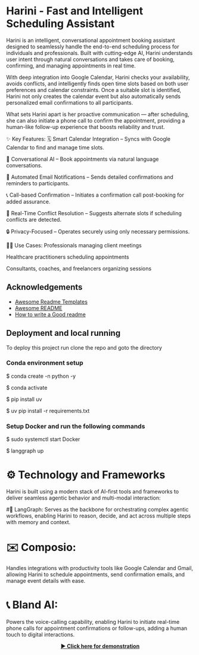 
# Harini - Fast and Intelligent Scheduling Assistant 


Harini is an intelligent, conversational appointment booking assistant designed to seamlessly handle the end-to-end scheduling process for individuals and professionals. Built with cutting-edge AI, Harini understands user intent through natural conversations and takes care of booking, confirming, and managing appointments in real time.

With deep integration into Google Calendar, Harini checks your availability, avoids conflicts, and intelligently finds open time slots based on both user preferences and calendar constraints. Once a suitable slot is identified, Harini not only creates the calendar event but also automatically sends personalized email confirmations to all participants.

What sets Harini apart is her proactive communication — after scheduling, she can also initiate a phone call to confirm the appointment, providing a human-like follow-up experience that boosts reliability and trust.

✨ Key Features:
🗓️ Smart Calendar Integration – Syncs with Google Calendar to find and manage time slots.

🧠 Conversational AI – Book appointments via natural language conversations.

📧 Automated Email Notifications – Sends detailed confirmations and reminders to participants.

📞 Call-based Confirmation – Initiates a confirmation call post-booking for added assurance.

🔄 Real-Time Conflict Resolution – Suggests alternate slots if scheduling conflicts are detected.

🔒 Privacy-Focused – Operates securely using only necessary permissions.

👩‍💼 Use Cases:
Professionals managing client meetings

Healthcare practitioners scheduling appointments

Consultants, coaches, and freelancers organizing sessions







## Acknowledgements

 - [Awesome Readme Templates](https://awesomeopensource.com/project/elangosundar/awesome-README-templates)
 - [Awesome README](https://github.com/matiassingers/awesome-readme)
 - [How to write a Good readme](https://bulldogjob.com/news/449-how-to-write-a-good-readme-for-your-github-project)


## Deployment and local running 

To deploy this project run clone the repo and goto the directory

### Conda environment setup

$ conda create -n <environment name> python -y 

$ conda activate <environment name>

$ pip install uv 

$ uv pip install -r requirements.txt 


### Setup Docker and run the following commands 

$ sudo systemctl start Docker

$ langgraph up 






# ⚙️ Technology and Frameworks
Harini is built using a modern stack of AI-first tools and frameworks to deliver seamless agentic behavior and multi-modal interaction:

#🧠 LangGraph:
 Serves as the backbone for orchestrating complex agentic workflows, enabling Harini to reason, decide, and act across multiple steps with memory and context.

# ✉️ Composio:
 Handles integrations with productivity tools like Google Calendar and Gmail, allowing Harini to schedule appointments, send confirmation emails, and manage event details with ease.

# 📞 Bland AI: 
Powers the voice-calling capability, enabling Harini to initiate real-time phone calls for appointment confirmations or follow-ups, adding a human touch to digital interactions.




<p align="center">
  <a href="https://www.youtube.com/watch?v=GX7_fcz4IAA" target="_blank">
    <strong>▶️ Click here for demonstration</strong>
  </a>
</p>

